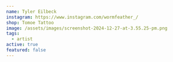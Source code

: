 ```yaml
---
name: Tyler Eilbeck
instagram: https://www.instagram.com/wormfeather_/
shop: Tomoe Tattoo
image: /assets/images/screenshot-2024-12-27-at-3.55.25-pm.png
tags:
  - artist
active: true
featured: false
---
```

